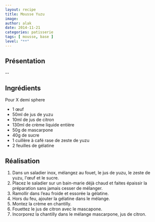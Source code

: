 ```yaml
---
layout: recipe
title: Mousse Yuzu
image: 
author: alak
date: 2014-11-21
categories: patisserie
tags: [ mousse, base ]
level: "**"
---
```


## Présentation

--


## Ingrédients

Pour X demi sphere


* 1 œuf
* 50ml de jus de yuzu
* 10ml de jus de citron
* 130ml de crème liquide entière
* 50g de mascarpone
* 40g de sucre
* 1 cuillère à café rase de zeste de yuzu
* 2 feuilles de gélatine



## Réalisation



1. Dans un saladier inox, mélangez au fouet, le jus de yuzu, le zeste de yuzu, l'œuf et le sucre. 
2. Placez le saladier sur un bain-marie déjà chaud et faites épaissir la préparation sans jamais cesser de mélanger.
3. Ramollir dans l’eau froide et essorée la gélatine.
4. Hors du feu, ajouter la gélatine dans le mélange.
5. Montez la crème en chantilly. 
6. Fouettez le jus de citron avec le mascapone.
7. Incorporez la chantilly dans le mélange mascarpone, jus de citron.